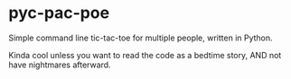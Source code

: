 # pyc-pac-poe
Simple command line tic-tac-toe for multiple people, written in Python.

Kinda cool unless you want to read the code as a bedtime story, AND not have nightmares afterward.
